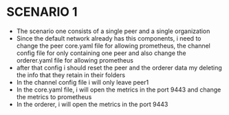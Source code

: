 # SCENARIO 1
- The scenario one consists of a single peer and a single organization
- Since the default network already has this components, i need to change the peer core.yaml file for allowing prometheus, the channel config file for only containing one peer and also change the orderer.yaml file for allowing prometheus
- after that config i should reset the peer and the orderer data my deleting the info that they retain in their folders
- In the channel config file i will only leave peer1
- In the core.yaml file, i will open the metrics in the port 9443 and change the metrics to prometheus
- In the orderer, i will open the metrics in the port 9443